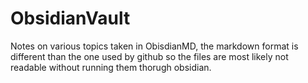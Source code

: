 # ObsidianVault
Notes on various topics taken in ObisdianMD, the markdown format is different than the one used by github so the files are most likely not readable without running them thorugh obsidian.
